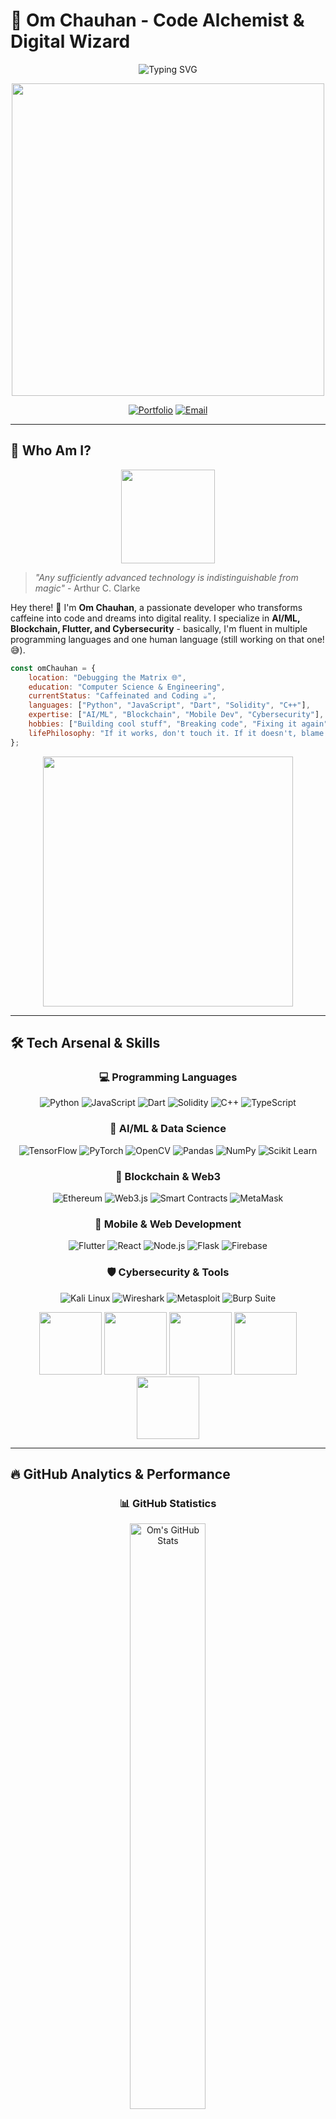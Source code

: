 # 🚀 Om Chauhan - Code Alchemist & Digital Wizard

<div align="center">

![Typing SVG](https://readme-typing-svg.demolab.com?font=Source+Code+Pro&weight=600&size=27&duration=3000&pause=1000&color=00FF00&center=true&vCenter=true&multiline=true&repeat=false&width=640&height=120&lines=def+developer()%3A+return+%22Full+Stack%22;skills+%3D+%5B%22Web+Dev%22%2C+%22Cybersecurity%22%5D;print(%22Secure+Code+%3D+Better+Code%22)+%F0%9F%94%92)


<img src="https://user-images.githubusercontent.com/74038190/229223263-cf2e4b07-2615-4f87-9c38-e37600f8381a.gif" width="500">

[![Portfolio](https://img.shields.io/badge/Portfolio-Coming%20Soon-ff6b6b?style=for-the-badge&logo=About.me&logoColor=white)](https://github.com/omchauhan)
[![Email](https://img.shields.io/badge/Let's%20Connect-00D9FF?style=for-the-badge&logo=gmail&logoColor=white)](mailto:omchauhan2026@gmail.com)

</div>

---

## 🧐 Who Am I?

<div align="center">
<img src="https://user-images.githubusercontent.com/74038190/212284087-bbe7e430-757e-4901-90bf-4cd2ce3e1852.gif" width="150">
</div>

> *"Any sufficiently advanced technology is indistinguishable from magic"* - Arthur C. Clarke

Hey there! 👋 I'm **Om Chauhan**, a passionate developer who transforms caffeine into code and dreams into digital reality. I specialize in **AI/ML, Blockchain, Flutter, and Cybersecurity** - basically, I'm fluent in multiple programming languages and one human language (still working on that one! 😅).

```javascript
const omChauhan = {
    location: "Debugging the Matrix 🌐",
    education: "Computer Science & Engineering",
    currentStatus: "Caffeinated and Coding ☕",
    languages: ["Python", "JavaScript", "Dart", "Solidity", "C++"],
    expertise: ["AI/ML", "Blockchain", "Mobile Dev", "Cybersecurity"],
    hobbies: ["Building cool stuff", "Breaking code", "Fixing it again"],
    lifePhilosophy: "If it works, don't touch it. If it doesn't, blame the compiler!"
};
```

<div align="center">
<img src="https://user-images.githubusercontent.com/74038190/212284158-e840e285-664b-44d7-b79b-e264b5e54825.gif" width="400">
</div>

---

## 🛠️ Tech Arsenal & Skills

<div align="center">

### 💻 **Programming Languages**
![Python](https://img.shields.io/badge/Python-3776AB?style=for-the-badge&logo=python&logoColor=white)
![JavaScript](https://img.shields.io/badge/JavaScript-F7DF1E?style=for-the-badge&logo=javascript&logoColor=black)
![Dart](https://img.shields.io/badge/Dart-0175C2?style=for-the-badge&logo=dart&logoColor=white)
![Solidity](https://img.shields.io/badge/Solidity-363636?style=for-the-badge&logo=solidity&logoColor=white)
![C++](https://img.shields.io/badge/C++-00599C?style=for-the-badge&logo=cplusplus&logoColor=white)
![TypeScript](https://img.shields.io/badge/TypeScript-007ACC?style=for-the-badge&logo=typescript&logoColor=white)

### 🤖 **AI/ML & Data Science**
![TensorFlow](https://img.shields.io/badge/TensorFlow-FF6F00?style=for-the-badge&logo=tensorflow&logoColor=white)
![PyTorch](https://img.shields.io/badge/PyTorch-EE4C2C?style=for-the-badge&logo=pytorch&logoColor=white)
![OpenCV](https://img.shields.io/badge/OpenCV-27338e?style=for-the-badge&logo=opencv&logoColor=white)
![Pandas](https://img.shields.io/badge/Pandas-150458?style=for-the-badge&logo=pandas&logoColor=white)
![NumPy](https://img.shields.io/badge/NumPy-013243?style=for-the-badge&logo=numpy&logoColor=white)
![Scikit Learn](https://img.shields.io/badge/scikit_learn-F7931E?style=for-the-badge&logo=scikit-learn&logoColor=white)

### 🔗 **Blockchain & Web3**
![Ethereum](https://img.shields.io/badge/Ethereum-3C3C3D?style=for-the-badge&logo=ethereum&logoColor=white)
![Web3.js](https://img.shields.io/badge/Web3.js-F16822?style=for-the-badge&logo=web3.js&logoColor=white)
![Smart Contracts](https://img.shields.io/badge/Smart_Contracts-363636?style=for-the-badge&logo=solidity&logoColor=white)
![MetaMask](https://img.shields.io/badge/MetaMask-E2761B?style=for-the-badge&logo=metamask&logoColor=white)

### 📱 **Mobile & Web Development**
![Flutter](https://img.shields.io/badge/Flutter-02569B?style=for-the-badge&logo=flutter&logoColor=white)
![React](https://img.shields.io/badge/React-20232A?style=for-the-badge&logo=react&logoColor=61DAFB)
![Node.js](https://img.shields.io/badge/Node.js-43853D?style=for-the-badge&logo=node.js&logoColor=white)
![Flask](https://img.shields.io/badge/Flask-000000?style=for-the-badge&logo=flask&logoColor=white)
![Firebase](https://img.shields.io/badge/Firebase-039BE5?style=for-the-badge&logo=firebase&logoColor=white)

### 🛡️ **Cybersecurity & Tools**
![Kali Linux](https://img.shields.io/badge/Kali_Linux-268BEE?style=for-the-badge&logo=kalilinux&logoColor=white)
![Wireshark](https://img.shields.io/badge/Wireshark-1679A7?style=for-the-badge&logo=wireshark&logoColor=white)
![Metasploit](https://img.shields.io/badge/Metasploit-2596CD?style=for-the-badge&logo=metasploit&logoColor=white)
![Burp Suite](https://img.shields.io/badge/Burp_Suite-FF6633?style=for-the-badge&logo=burp-suite&logoColor=white)


</div>

<div align="center">
<img src="https://user-images.githubusercontent.com/74038190/212257454-16e3712e-945a-4ca2-b238-408ad0bf87e6.gif" width="100">
<img src="https://user-images.githubusercontent.com/74038190/212257472-08e52665-c503-4bd9-aa20-f5a4dae769b5.gif" width="100">
<img src="https://user-images.githubusercontent.com/74038190/212257468-1e9a91f1-b626-4baa-b15d-5c385b1974d3.gif" width="100">
<img src="https://user-images.githubusercontent.com/74038190/212257465-7ce8d493-cac5-494e-982a-5a9deb852c4b.gif" width="100">
<img src="https://user-images.githubusercontent.com/74038190/212257460-738ff738-247f-4445-a718-cdd0ca76e2db.gif" width="100">
</div>

---

## 🔥 GitHub Analytics & Performance

<div align="center">

### 📊 **GitHub Statistics**
<img src="https://github-readme-stats.vercel.app/api?username=omchauhan&show_icons=true&theme=tokyonight&hide_border=true&bg_color=0D1117&title_color=00D9FF&icon_color=00D9FF&text_color=FFFFFF" alt="Om's GitHub Stats" width="49%">

### 💻 **Language Distribution**
<img align="left" src="https://github-readme-stats.vercel.app/api/top-langs?username=omm-prog&show_icons=true&locale=en&layout=compact" alt="omm-prog" />

<img align="center" src="https://github-readme-stats.vercel.app/api?username=omm-prog&show_icons=true&locale=en" alt="omm-prog" />

### 🏆 **GitHub Achievements**
<img src="https://github-profile-trophy.vercel.app/?username=omchauhan&theme=tokyonight&no-frame=true&no-bg=true&margin-w=4&row=2&column=4" alt="GitHub Trophies">

---

## 🎯 What I'm Up To

<div align="center">
<img src="https://user-images.githubusercontent.com/74038190/212284115-f47cd8ff-2ffb-4b04-b5bf-4d1c14c0247f.gif" width="500">
</div>

### 🚀 Current Projects:
- 🏗️ **FoundryHub** - Startup collaboration platform connecting founders, freelancers, and investors  
- 📜 **LogTracer** - Python tool for analyzing server logs to detect security threats  
- 💰 **DonationTrack** - Transparent blockchain-based crowdfunding platform

### 💡 **Fun Developer Facts:**
- ☕ **Coffee Dependency:** Currently running on version 4.2.0 (with caffeine patches)
- 🐛 **Debugging Skills:** Can find bugs faster than I can create them (most days)
- 🌙 **Night Owl:** Best code happens after midnight (and questionable decisions)
- 📚 **Stack Overflow VIP:** They should probably give me equity at this point
- 🎮 **Side Quest:** Teaching AI to understand my sense of humor (still loading...)

---

## 📊 Weekly Development Breakdown

```text
Python       ████████████████████████▓   85.2 %
JavaScript   ████████████████▓░░░░░░░░░   68.4 %
Flutter      ████████████▓░░░░░░░░░░░░░░   52.3 %
Solidity     ████████▓░░░░░░░░░░░░░░░░░░   20.7 %
DevOps       ██████▓░░░░░░░░░░░░░░░░░░░░   25.1 %
Coffee       ████████████████████████▓   99.9 %
```

---

## 🌟 Featured Projects

<div align="center">

### 🎨 **Project Showcase Coming Soon!**
<img src="https://user-images.githubusercontent.com/74038190/212284136-03988914-d899-44b4-b1d9-4eeccf656e44.gif" width="300">

*Currently cooking up some amazing projects that will blow your mind! 🧠💥*

</div>

---

## 📱 Let's Connect & Collaborate

<div align="center">

### 🌐 **Find Me Across The Internet**

[![Email](https://img.shields.io/badge/Email-D14836?style=for-the-badge&logo=gmail&logoColor=white)](mailto:omchauhan2026@gmail.com)
[![LinkedIn](https://img.shields.io/badge/LinkedIn-0077B5?style=for-the-badge&logo=linkedin&logoColor=white)](https://linkedin.com/in/omchauhan)
[![GitHub](https://img.shields.io/badge/GitHub-100000?style=for-the-badge&logo=github&logoColor=white)](https://github.com/omchauhan)
[![Twitter](https://img.shields.io/badge/Twitter-1DA1F2?style=for-the-badge&logo=twitter&logoColor=white)](https://twitter.com/omchauhan)
[![Discord](https://img.shields.io/badge/Discord-5865F2?style=for-the-badge&logo=discord&logoColor=white)](https://discord.gg/omchauhan)

### 💬 **Quick Contact**
```bash
# Send me a message
$ echo "Hey Om! Let's build something amazing together!" | mail -s "Collaboration Request" omchauhan2026@gmail.com

# Or just drop a DM
$ git clone https://github.com/omchauhan && cd into-awesome-collaboration
```

### 🎯 **Open For:**
- 🤝 **Collaborations** on AI/ML and Blockchain projects
- 💼 **Freelance** opportunities
- 🎓 **Mentoring** fellow developers
- ☕ **Coffee chats** about technology and innovation

</div>

---

## 💭 Developer Wisdom & Philosophy

<div align="center">
<img src="https://user-images.githubusercontent.com/74038190/212284100-561aa473-3905-4a80-b561-0d28506553ee.gif" width="600">

### 🎯 **Life Mantras**
> *"First, solve the problem. Then, write the code."* - John Johnson

> *"Code is like humor. When you have to explain it, it's bad."* - Cory House

> *"The best error message is the one that never shows up."* - Thomas Fuchs

### ☕ **Personal Philosophy**
> *"Code is poetry written in logic, bugs are plot twists that keep life interesting, and coffee is the magical elixir that transforms ideas into reality."*

</div>

---

<div align="center">

### 🙏 **Thanks for Visiting My Digital Playground!**

<img src="https://user-images.githubusercontent.com/74038190/212284158-e840e285-664b-44d7-b79b-e264b5e54825.gif" width="400">

**Remember: Every expert was once a beginner. Every pro was once an amateur. Every icon was once an unknown.** 🌟

*Keep coding, keep learning, and keep being awesome!* 🚀✨

---

![Visitors](https://visitor-badge.laobi.icu/badge?page_id=omchauhan.omchauhan&color=00d9ff)
![Profile Views](https://komarev.com/ghpvc/?username=omchauhan&color=00D9FF&style=for-the-badge)

**Made with ❤️, lots of ☕, and a sprinkle of ✨ magic by Om Chauhan**

</div>
